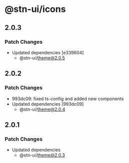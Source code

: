 # @stn-ui/icons

## 2.0.3

### Patch Changes

- Updated dependencies [e339604]
  - @stn-ui/theme@2.0.5

## 2.0.2

### Patch Changes

- 993dc09: fixed ts-config and added new components
- Updated dependencies [993dc09]
  - @stn-ui/theme@2.0.4

## 2.0.1

### Patch Changes

- Updated dependencies
  - @stn-ui/theme@2.0.3
